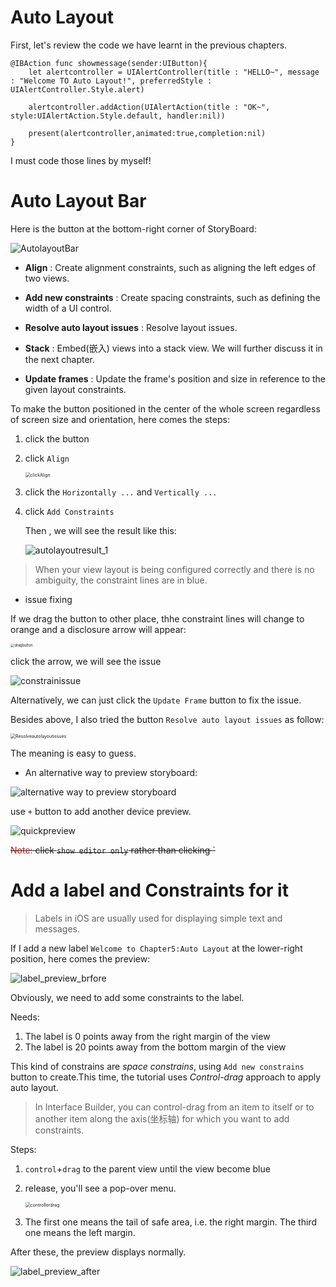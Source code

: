 # Auto Layout

First, let's review the code we have learnt in the previous chapters.

```sw
@IBAction func showmessage(sender:UIButton){
	let alertcontroller = UIAlertController(title : "HELLO~", message : "Welcome TO Auto Layout!", preferredStyle : UIAlertController.Style.alert)
	
	alertcontroller.addAction(UIAlertAction(title : "OK~", style:UIAlertAction.Style.default, handler:nil))
	
	present(alertcontroller,animated:true,completion:nil)
}
```

I must code those lines by myself!

# Auto Layout Bar

Here is the button at the bottom-right corner of StoryBoard:

![AutolayoutBar](graph/AutolayoutBar.png)



* **Align** : Create alignment constraints, such as aligning the left edges of two views.

* **Add new constraints** : Create spacing constraints, such as defining the width of a UI control.

* **Resolve auto layout issues** : Resolve layout issues.

* **Stack** : Embed(嵌入) views into a stack view. We will further discuss it in the next chapter.

* **Update frames** : Update the frame's position and size in reference to the given layout constraints.

To make the button positioned in the center of the whole screen regardless of screen size and orientation, here comes the steps:

1. click the button

2. click `Align`

   <img src="graph/clickAlign.png" alt="clickAlign" style="zoom:50%;" />

3. click the `Horizontally ...` and `Vertically ...`

4. click `Add Constraints`

   Then , we will see the result like this:

   ![autolayoutresult_1](graph/autolayoutresult_1.png)

> When your view layout is being configured correctly and there is no ambiguity, the constraint lines are in blue.
>

* issue fixing

If we drag the button to other place, thhe constraint lines will change to orange and a disclosure arrow will appear:

<img src="graph/dragbutton.png" alt="dragbutton" style="zoom:40%;" />

click the arrow, we will see the issue

![constrainissue](graph/constrainissue.png)

Alternatively, we can just click the `Update Frame` button to fix the issue.

Besides above, I also tried the button `Resolve auto layout issues` as follow:

<img src="graph/Resolveautolayoutissues.png" alt="Resolveautolayoutissues" style="zoom:50%;" />

The meaning is easy to guess.

* An alternative way to preview storyboard:

![alternative way to preview storyboard](graph/alternativewaytopreviewstoryboard.png)

use `+` button to add another device preview.

![quickpreview](graph/quickpreview.png)

~~<font color = "red">Note:</font> click `show editor only` rather than clicking `~~

# Add a label and Constraints for it

>Labels in iOS are usually used for displaying simple text and messages.

If I add a new label `Welcome to Chapter5:Auto Layout` at the lower-right position, here comes the preview:

![label_preview_brfore](graph/label_preview_brfore.png)

Obviously, we need to add some constraints to the label.

Needs:

1. The label is 0 points away from the right margin of the view
2. The label is 20 points away from the bottom margin of the view

This kind of constrains are *space constrains*, using `Add new constrains` button to create.This time, the tutorial uses *Control-drag* approach to apply auto layout.

> In Interface Builder, you can control-drag from an item to itself or to another item along the axis(坐标轴) for which you want to add constraints.

Steps:

1. `control`+`drag` to the parent view until the view become blue

2. release, you'll see a pop-over menu.

   <img src="graph/controllerdrag.png" alt="controllerdrag" style="zoom:50%;" />

3. The first one means the tail of safe area, i.e. the right margin. The third one means the left margin.

After these, the preview displays normally.

![label_preview_after](graph/label_preview_after.png)

